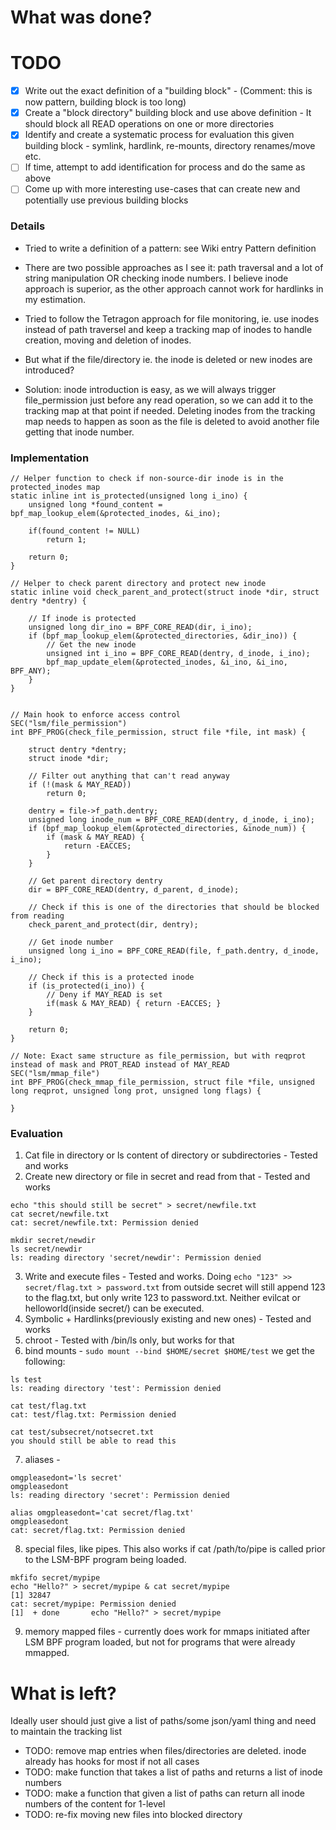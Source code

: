 # What was done?
# TODO
- [x] Write out the exact definition of a "building block" - (Comment: this is now pattern, building block is too long)
- [x] Create a "block directory" building block and use above definition - It should block all READ operations on one or more directories
- [x] Identify and create a systematic process for evaluation this given building block - symlink, hardlink, re-mounts, directory renames/move etc.
- [ ] If time, attempt to add identification for process and do the same as above 
- [ ] Come up with more interesting use-cases that can create new and potentially use previous building blocks 

### Details

* Tried to write a definition of a pattern: see Wiki entry Pattern definition
* There are two possible approaches as I see it: path traversal and a lot of string manipulation OR checking inode numbers. I believe inode approach is superior, as the other approach cannot work for hardlinks in my estimation. 
* Tried to follow the Tetragon approach for file monitoring, ie. use inodes instead of path traversel and keep a tracking map of inodes to handle creation, moving and deletion of inodes. 

* But what if the file/directory ie. the inode is deleted or new inodes are introduced?
* Solution: inode introduction is easy, as we will always trigger file_permission just before any read operation, so we can add it to the tracking map at that point if needed. Deleting inodes from the tracking map needs to happen as soon as the file is deleted to avoid another file getting that inode number.

### Implementation
```
// Helper function to check if non-source-dir inode is in the protected_inodes map
static inline int is_protected(unsigned long i_ino) {
    unsigned long *found_content = bpf_map_lookup_elem(&protected_inodes, &i_ino);

    if(found_content != NULL)
        return 1; 
    
    return 0;
}

// Helper to check parent directory and protect new inode
static inline void check_parent_and_protect(struct inode *dir, struct dentry *dentry) {
    
    // If inode is protected
    unsigned long dir_ino = BPF_CORE_READ(dir, i_ino); 
    if (bpf_map_lookup_elem(&protected_directories, &dir_ino)) {
        // Get the new inode
        unsigned int i_ino = BPF_CORE_READ(dentry, d_inode, i_ino);
        bpf_map_update_elem(&protected_inodes, &i_ino, &i_ino, BPF_ANY);
    }
}


// Main hook to enforce access control
SEC("lsm/file_permission")
int BPF_PROG(check_file_permission, struct file *file, int mask) {

    struct dentry *dentry;
    struct inode *dir;

    // Filter out anything that can't read anyway
    if (!(mask & MAY_READ))
        return 0;

    dentry = file->f_path.dentry;
    unsigned long inode_num = BPF_CORE_READ(dentry, d_inode, i_ino);
    if (bpf_map_lookup_elem(&protected_directories, &inode_num)) {
        if (mask & MAY_READ) {
            return -EACCES; 
        }
    }

    // Get parent directory dentry
    dir = BPF_CORE_READ(dentry, d_parent, d_inode);

    // Check if this is one of the directories that should be blocked from reading
    check_parent_and_protect(dir, dentry);
    
    // Get inode number
    unsigned long i_ino = BPF_CORE_READ(file, f_path.dentry, d_inode, i_ino);
    
    // Check if this is a protected inode
    if (is_protected(i_ino)) {
        // Deny if MAY_READ is set
        if(mask & MAY_READ) { return -EACCES; }
    }
    
    return 0;
}

// Note: Exact same structure as file_permission, but with reqprot instead of mask and PROT_READ instead of MAY_READ   
SEC("lsm/mmap_file")
int BPF_PROG(check_mmap_file_permission, struct file *file, unsigned long reqprot, unsigned long prot, unsigned long flags) {

}

```


### Evaluation

1. Cat file in directory or ls content of directory or subdirectories - Tested and works
2. Create new directory or file in secret and read from that - Tested and works
```
echo "this should still be secret" > secret/newfile.txt                                                                                                                                                                                                            cat secret/newfile.txt                                 
cat: secret/newfile.txt: Permission denied
```
```
mkdir secret/newdir
ls secret/newdir 
ls: reading directory 'secret/newdir': Permission denied
```
3. Write and execute files - Tested and works. Doing ```echo "123" >> secret/flag.txt > password.txt``` from outside secret will still append 123 to the flag.txt, but only write 123 to password.txt. Neither evilcat or helloworld(inside secret/) can be executed. 
3. Symbolic + Hardlinks(previously existing and new ones) - Tested and works
4. chroot - Tested with /bin/ls only, but works for that
5. bind mounts - ```sudo mount --bind $HOME/secret $HOME/test``` we get the following:
```
ls test                   
ls: reading directory 'test': Permission denied
```
```
cat test/flag.txt  
cat: test/flag.txt: Permission denied
```
```
cat test/subsecret/notsecret.txt          
you should still be able to read this
```
7. aliases - 
```
omgpleasedont='ls secret'                                                                                                                                                                                                            
omgpleasedont
ls: reading directory 'secret': Permission denied                                                                                                                                                                                                            

alias omgpleasedont='cat secret/flag.txt'                                                                                                                                                                                                          
omgpleasedont
cat: secret/flag.txt: Permission denied
```
8. special files, like pipes. This also works if cat /path/to/pipe is called prior to the LSM-BPF program being loaded.
```
mkfifo secret/mypipe                                                                                                                                                                                                           
echo "Hello?" > secret/mypipe & cat secret/mypipe
[1] 32847
cat: secret/mypipe: Permission denied
[1]  + done       echo "Hello?" > secret/mypipe
```                                                
9. memory mapped files - currently does work for mmaps initiated after LSM BPF program loaded, but not for programs that were already mmapped.
# What is left?
Ideally user should just give a list of paths/some json/yaml thing and need to maintain the tracking list
* TODO: remove map entries when files/directories are deleted. inode already has hooks for most if not all cases 
* TODO: make function that takes a list of paths and returns a list of inode numbers
* TODO: make a function that given a list of paths can return all inode numbers of the content for 1-level 
* TODO: re-fix moving new files into blocked directory
